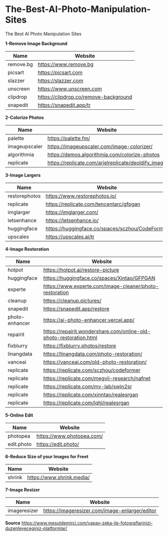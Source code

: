 # The-Best-AI-Photo-Manipulation-Sites
The Best AI Photo Manipulation Sites


<b>1-Remove Image Background</b>

Name | Website 
------------ | ------- 
 remove.bg| https://www.remove.bg
 picsart| https://picsart.com
 slazzer| https://slazzer.com
 unscreen| https://www.unscreen.com
 clipdrop| https://clipdrop.co/remove-background
snapedit| https://snapedit.app/tr

<b>2-Colorize Photos</b>

Name | Website 
------------ | ------- 
 palette| https://palette.fm/
 imageupscaler| https://imageupscaler.com/image-colorizer/
 algorithmia| https://demos.algorithmia.com/colorize-photos
 replicate| https://replicate.com/arielreplicate/deoldify_image


 <b>3-Image Largers</b>

Name | Website 
------------ | ------- 
 restorephotos| https://www.restorephotos.io/
 replicate| https://replicate.com/tencentarc/gfpgan
 imglarger| https://imglarger.com/
 letsenhance| https://letsenhance.io/
 huggingface| https://huggingface.co/spaces/sczhou/CodeFormer
 upscales| https://upscales.ai/tr


 <b>4-Image Restoration</b>

Name | Website 
------------ | ------- 
 hotpot| https://hotpot.ai/restore-picture
 huggingface| https://huggingface.co/spaces/Xintao/GFPGAN
 experte| https://www.experte.com/image-cleaner/photo-restoration
 cleanup| https://cleanup.pictures/
 snapedit| https://snapedit.app/restore
 photo-enhancer| https://ai-photo-enhancer.vercel.app/
  repairit| https://repairit.wondershare.com/online-old-photo-restoration.html
 fixblurry| https://fixblurry.photos/restore
 linangdata| https://linangdata.com/photo-restoration/
 vanceai| https://vanceai.com/old-photo-restoration/
 replicate| https://replicate.com/sczhou/codeformer
 replicate| https://replicate.com/megvii-research/nafnet
 replicate| https://replicate.com/mv-lab/swin2sr
 replicate| https://replicate.com/xinntao/realesrgan
 replicate| https://replicate.com/lqhl/realesrgan

 
<b>5-Online Edit</b>

Name | Website 
------------ | ------- 
 photopea| https://www.photopea.com/
 edit.photo| https://edit.photo/


<b>6-Reduce Size of your Images for Freet</b>

Name | Website 
------------ | ------- 
 shrink| https://www.shrink.media/

 <b>7-Image Resizer</b>

Name | Website 
------------ | ------- 
 imageresizer| https://imageresizer.com/image-enlarger/editor


<b>Source</b>
https://www.mesutdemirci.com/yapay-zeka-ile-fotograflarinizi-duzenleyeceginiz-platformlar/
